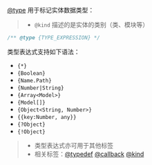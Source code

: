 [@type](http://usejsdoc.org/tags-type.html) 用于标记实体数据类型：

> - `@kind` 描述的是实体的类别（类、模块等）

```js
/** @type {TYPE_EXPRESSION} */
```

类型表达式支持如下语法：

- `{*}`
- `{Boolean}`
- `{Name.Path}`
- `{Number|String}`
- `{Array<Model>}`
- `{Model[]}`
- `{Object<String, Number>}`
- `{{key:Number, any}}`
- `{?Object}`
- `{!Object}`

> - 类型表达式亦可用于其他标签
> - 相关标签：[@typedef](http://usejsdoc.org/tags-typedef.html) [@callback](http://usejsdoc.org/tags-callback.html) [@kind](http://usejsdoc.org/tags-kind.html)
